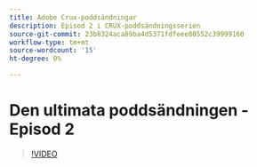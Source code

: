 ```yaml
---
title: Adobe Crux-poddsändningar
description: Episod 2 i CRUX-poddsändningsserien
source-git-commit: 23b8324aca89ba4d5371fdfeee80552c39999160
workflow-type: tm+mt
source-wordcount: '15'
ht-degree: 0%

---
```


# Den ultimata poddsändningen - Episod 2

>[!VIDEO](https://video.tv.adobe.com/v/3428674?quality=12learn=on)

